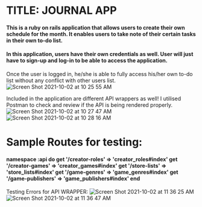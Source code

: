 <h1>TITLE: JOURNAL APP</h1>

<h4>This is a ruby on rails application that allows users to create their own schedule for the month. It enables users to take note of their certain tasks in their own to-do list.</h4>

<h4>In this application, users have their own credentials as well. User will just have to sign-up and log-in to be able to access the application.</h4>

Once the user is logged in, he/she is able to fully access his/her own to-do list without any conflict with other users list. ![Screen Shot 2021-10-02 at 10 25 55 AM](https://user-images.githubusercontent.com/81461328/135700966-055ea9c7-765d-4177-a7e6-00c275ef963f.png)

Included in the application are different API wrappers as well! I utilised Postman to check and review if the API is being rendered properly. ![Screen Shot 2021-10-02 at 10 27 47 AM](https://user-images.githubusercontent.com/81461328/135701000-b5298c1a-601f-44cc-8171-fe1c820c7503.png)
![Screen Shot 2021-10-02 at 10 28 16 AM](https://user-images.githubusercontent.com/81461328/135701007-6627177f-699f-461f-8fe5-ebe72c40433e.png)

<h1>Sample Routes for testing:</h1>  

<h4>namespace :api do
  get '/creator-roles' => 'creator_roles#index'
  get '/creator-games' => 'creator_games#index'
  get '/store-lists' => 'store_lists#index'
  get '/game-genres' => 'game_genres#index'
  get '/game-publishers' => 'game_publishers#index'
 end</h4>

Testing Errors for API WRAPPER:
![Screen Shot 2021-10-02 at 11 36 25 AM](https://user-images.githubusercontent.com/81461328/135702367-3a3c645e-f5de-4c4d-b284-1839079bf680.png)
![Screen Shot 2021-10-02 at 11 36 47 AM](https://user-images.githubusercontent.com/81461328/135702378-7960d8e4-b657-442f-a1d8-e76c164742e5.png)

